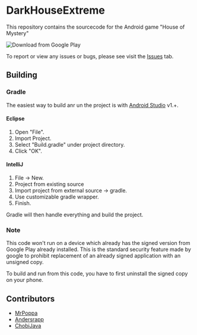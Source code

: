 # DarkHouseExtreme

This repository contains the sourcecode for the Android game "House of Mystery"

![Download from Google Play](http://i.imgur.com/GpdN8hn.jpg?1)

To report or view any issues or bugs, please see visit the [Issues](https://github.com/ChobiJava/DarkHouseExtreme/issues) tab.

## Building
### Gradle
The easiest way to build anr un the project is with [Android Studio](https://developer.android.com/sdk/index.html) v1.+.
#### Eclipse
1. Open "File".
2. Import Project.
3. Select "Build.gradle" under project directory.
4. Click "OK".

#### IntelliJ
1. File -> New.
2. Project from existing source
3. Import project from external source -> gradle.
4. Use customizable gradle wrapper.
5. Finish.

Gradle will then handle everything and build the project.

### Note
This code won't run on a device which already has the signed version from Google Play already installed. 
This is the standard security feature made by google to prohibit replacement of an already signed application with
an unsigned copy.

To build and run from this code, you have to first uninstall the signed copy on your phone.

## Contributors

- [MrPoppa](https://github.com/MrPoppa)
- [Andersrapp](https://github.com/Andersrapp)
- [ChobiJava](https://github.com/ChobiJava)
